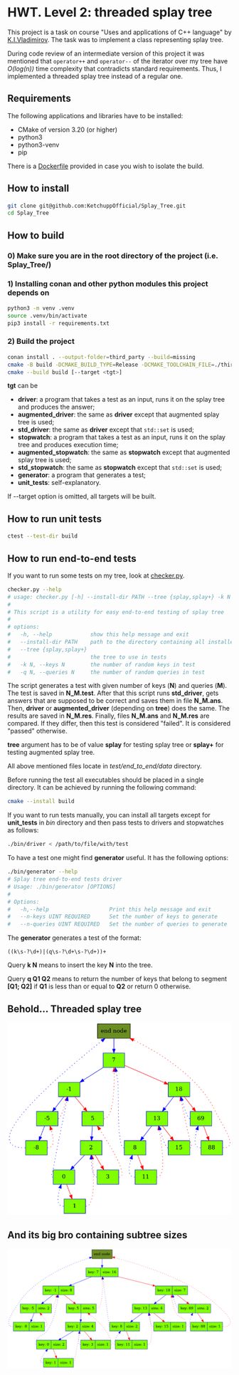 # HWT. Level 2: threaded splay tree

This project is a task on course "Uses and applications of C++ language" by
[K.I.Vladimirov](https://github.com/tilir). The task was to implement a class representing splay
tree.

During code review of an intermediate version of this project it was mentioned that `operator++`
and `operator--` of the iterator over my tree have *O(log(n))* time complexity that contradicts
standard requirements. Thus, I implemented a threaded splay tree instead of a regular one.

## Requirements

The following applications and libraries have to be installed:

- CMake of version 3.20 (or higher)
- python3
- python3-venv
- pip

There is a [Dockerfile](/Dockerfile) provided in case you wish to isolate the build.

## How to install

```bash
git clone git@github.com:KetchuppOfficial/Splay_Tree.git
cd Splay_Tree
```

## How to build

### 0) Make sure you are in the root directory of the project (i.e. Splay_Tree/)

### 1) Installing conan and other python modules this project depends on

```bash
python3 -m venv .venv
source .venv/bin/activate
pip3 install -r requirements.txt
```

### 2) Build the project

```bash
conan install . --output-folder=third_party --build=missing
cmake -B build -DCMAKE_BUILD_TYPE=Release -DCMAKE_TOOLCHAIN_FILE=./third_party/conan_toolchain.cmake
cmake --build build [--target <tgt>]
```

**tgt** can be

- **driver**: a program that takes a test as an input, runs it on the splay tree and produces the
              answer;
- **augmented_driver**: the same as **driver** except that augmented splay tree is used;
- **std_driver**: the same as **driver** except that `std::set` is used;
- **stopwatch**: a program that takes a test as an input, runs it on the splay tree and produces
                 execution time;
- **augmented_stopwatch**: the same as **stopwatch** except that augmented splay tree is used;
- **std_stopwatch**: the same as **stopwatch** except that `std::set` is used;
- **generator**: a program that generates a test;
- **unit_tests**: self-explanatory.

If --target option is omitted, all targets will be built.

## How to run unit tests

```bash
ctest --test-dir build
```

## How to run end-to-end tests

If you want to run some tests on my tree, look at [checker.py](/test/end_to_end/checker.py).

```bash
checker.py --help
# usage: checker.py [-h] --install-dir PATH --tree {splay,splay+} -k N -q N
#
# This script is a utility for easy end-to-end testing of splay tree
#
# options:
#   -h, --help            show this help message and exit
#   --install-dir PATH    path to the directory containing all installed executables produced by the build system
#   --tree {splay,splay+}
#                         the tree to use in tests
#   -k N, --keys N        the number of random keys in test
#   -q N, --queries N     the number of random queries in test
```

The script generates a test with given number of keys (**N**) and queries (**M**). The test is saved
in **N_M.test**. After that this script runs **std_driver**, gets answers that are supposed to be
correct and saves them in file **N_M.ans**. Then, **driver** or **augmented_driver** (depending on
**tree**) does the same. The results are saved in **N_M.res**. Finally, files **N_M.ans** and
**N_M.res** are compared. If they differ, then this test is considered "failed". It is considered
"passed" otherwise.

**tree** argument has to be of value **splay** for testing splay tree or **splay+** for testing
augmented splay tree.

All above mentioned files locate in *test/end_to_end/data* directory.

Before running the test all executables should be placed in a single directory. It can be achieved by
running the following command:

```bash
cmake --install build
```

If you want to run tests manually, you can install all targets except for **unit_tests** in *bin*
directory and then pass tests to drivers and stopwatches as follows:

```bash
./bin/driver < /path/to/file/with/test
```

To have a test one might find **generator** useful. It has the following options:

```bash
./bin/generator --help
# Splay tree end-to-end tests driver
# Usage: ./bin/generator [OPTIONS]
#
# Options:
#   -h,--help                   Print this help message and exit
#   --n-keys UINT REQUIRED      Set the number of keys to generate
#   --n-queries UINT REQUIRED   Set the number of queries to generate
```

The **generator** generates a test of the format:

```
((k\s-?\d+)|(q\s-?\d+\s-?\d+))+
```

Query **k N** means to insert the key **N** into the tree.

Query **q Q1 Q2** means to return the number of keys that belong to segment **[Q1; Q2]** if
**Q1** is less than or equal to **Q2** or return 0 otherwise.

## Behold... Threaded splay tree

![dump](/images/splay_tree.png)

## And its big bro containing subtree sizes

![dump](/images/augmented_splay_tree.png)
